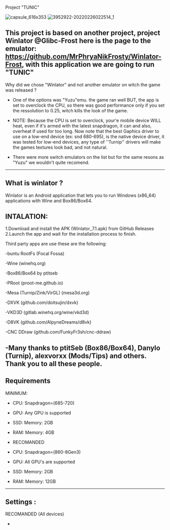 Project "TUNIC"

![capsule_616x353](https://github.com/user-attachments/assets/1a782388-f842-42f8-bb61-3a0933a78695) ![3952922-20220226022514_1](https://github.com/user-attachments/assets/8c838bac-e53c-4456-812c-a680d44fb0b5)



This project is based on another project, project Winlator @Glibc-Frost here is the page to the emulator: https://github.com/MrPhryaNikFrosty/Winlator-Frost, with this application we are going to run "TUNIC"
----------------------------------------------------------------------------------------------------------------------------
Why did we chose "Winlator" and not another emulator on witch the game was released ?

- One of the options was "Yuzu"emu. the game ran well BUT, the app is set to overclock the CPU, so there was good performance only if you set the ressolution to 0.25, witch kills the look of the game.

- NOTE: Because the CPU is set to overclock, your'e mobile device WILL heat, even if it's armed with the latest snapdragon, it can and also, overheat if used for too long. Now note that the best Gaphics driver to use on a low-end device (ex: snd 680-695), is the native device driver, it was tested for low-end devices, any type of ''Turnip'' drivers will make the games textures look bad, and not natural. 

- There were more switch emulators on the list but for the same resons as "Yuzu" we wouldn't quite recomend.
----------------------------------------------------------------------------------------------------------------------------
What is winlator ?
----------------------------------------------------------------------------------------------------------------------------
Winlator is an Android application that lets you to run Windows (x86_64) applications with Wine and Box86/Box64.


INTALATION: 
----------------------------------------------------------------------------------------------------------------------------
1.Download and install the APK (Winlator_7.1.apk) from GitHub Releases
2.Launch the app and wait for the installation process to finish.

Third party apps are use these are the following:

-buntu RootFs (Focal Fossa)

-Wine (winehq.org)

-Box86/Box64 by ptitseb

-PRoot (proot-me.github.io)

-Mesa (Turnip/Zink/VirGL) (mesa3d.org)

-DXVK (github.com/doitsujin/dxvk)

-VKD3D (gitlab.winehq.org/wine/vkd3d)

-D8VK (github.com/AlpyneDreams/d8vk)

-CNC DDraw (github.com/FunkyFr3sh/cnc-ddraw)

-Many thanks to ptitSeb (Box86/Box64), Danylo (Turnip), alexvorxx (Mods/Tips) and others. Thank you to all these people.
------------------------------------------------------------------------------------------------------------------------
Requirements
------------------------------------------------------------------------------------------------------------------------
MINIMUM:
- CPU: Snapdragon=(685-720)
- GPU: Any GPU is supported
- SSD: Memory: 2GB
- RAM: Memory: 4GB


- RECOMANDED
- CPU: Snapdragon=(860-8Gen3)
- GPU: All GPU's are supported
- SSD: Memory: 2GB
- RAM: Memory: 12GB
- ---------------------------------------------------------------------------------------------------------------------- 
Settings :
------------------------------------------------------------------------------------------------------------------------
RECOMANDED (All devices)

-
